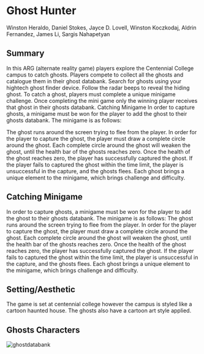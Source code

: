 # Ghost Hunter

Winston Heraldo, Daniel Stokes, Jayce D. Lovell, Winston Koczkodaj, Aldrin Fernandez, James Li, Sargis Nahapetyan

## Summary

In this ARG (alternate reality game) players explore the Centennial College campus to catch ghosts. Players compete to collect all the ghosts and catalogue them in their ghost databank. Search for ghosts using your hightech ghost finder device. Follow the radar beeps to reveal the hiding ghost. To catch a ghost, players must complete a unique minigame challenge. Once completing the mini game only the winning player receives that ghost in their ghosts databank.
Catching Minigame
In order to capture ghosts, a minigame must be won for the player to add the ghost to their ghosts databank. The minigame is as follows:

The ghost runs around the screen trying to flee from the player. In order for the player to capture the ghost, the player must draw a complete circle around the ghost. Each complete circle around the ghost will weaken the ghost, until the health bar of the ghosts reaches zero. Once the health of the ghost reaches zero, the player has successfully captured the ghost. If the player fails to captured the ghost within the time limit, the player is unsuccessful in the capture, and the ghosts flees. Each ghost brings a unique element to the minigame, which brings challenge and difficulty.

## Catching Minigame

In order to capture ghosts, a minigame must be won for the player to add the ghost to their ghosts databank. The minigame is as follows:
The ghost runs around the screen trying to flee from the player. In order for the player to capture the ghost, the player must draw a complete circle around the ghost. Each complete circle around the ghost will weaken the ghost, until the health bar of the ghosts reaches zero. Once the health of the ghost reaches zero, the player has successfully captured the ghost. If the player fails to captured the ghost within the time limit, the player is unsuccessful in the capture, and the ghosts flees. Each ghost brings a unique element to the minigame, which brings challenge and difficulty.

## Setting/Aesthetic
The game is set at centennial college however the campus is styled like a cartoon haunted house. The ghosts also have a cartoon art style applied.

## Ghosts Characters

![ghostdatabank](https://user-images.githubusercontent.com/19291090/51724915-906a1800-202d-11e9-95aa-04b19a8f4058.JPG)
